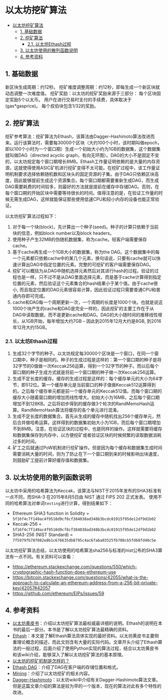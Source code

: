 # 以太坊挖矿算法

<!-- TOC -->

- [以太坊挖矿算法](#)
    - [1. 基础数据](#1)
    - [2. 挖矿算法](#2)
        - [2.1. 以太坊Ethash过程](#21-ethash)
    - [3. 以太坊使用的散列函数说明](#3)
    - [4. 参考资料](#4)

<!-- /TOC -->

## 1. 基础数据

新区块生成周期：约12秒。
挖矿难度调整周期：约12秒，即每生成一个新区块就动态调整一次难度值。
挖矿奖励：以太坊的挖矿奖励来源于三部分：
每个区块固定奖励5个以太币。
用户在进行交易时支付的手续费，具体取决于\(gas*gasprice\)。
每个叔伯块包含1/32的奖励。

## 2. 挖矿算法

挖矿参考算法：挖矿算法为Ethash，该算法由Dagger-Hashimoto算法改进而来。运行该算法时，需要每30000个区块（大约100个小时，该时期叫做epoch，即以100个小时为一个窗口期）生成一个初始大小约为1GB的数据集，这个数据集就叫做DAG（directed acyclic graph，有向无环图）。DAG的大小不是固定不变的，以太坊规定每个窗口期增长8MB。Ethash工作量证明依赖的是大量的内存资源，这就使得使用ASIC矿机进行挖矿变得不太可能。在挖矿过程中，该工作量证明机制要求选择依赖随机数和区块头的固定资源的子集。由于DAG只依赖区块高度，因此能够提前生成这个资源集合。每个窗口期都需要重新生成DAG，而生成DAG需要耗费的时间较多，则最好的方法就是提前在缓存中存储DAG。否则，在每个窗口期的开始区块中需要等待很长的时间。值得注意的是，在验证工作量的时候无需生成DAG，这样就能保证那些使用低速CPU和较小内存的设备也能正常验证。

以太坊挖矿算法过程如下：

1. 对于每一个块(block)，先计算出一个种子(seed)。种子的计算只依赖于当前块的信息，例如block number以及block headers。
2. 使用种子产生32MB的伪随机数据集，称为cache。轻客户端需要保存cache。
3. 基于cache再生成一个1GB大小的数据集，称为the DAG。这个数据集中的每一个元素都只依赖cache中的某几个元素，换句话说，只要有cache就可以快速计算出DAG中指定位置的元素。完整的可挖矿的客户端需要保存DAG。
4. 挖矿可以概括为从DAG中随机选择元素然后对其进行hash的过程。验证的过程也是一样，只不过不是从DAG里面选择元素，而是基于cache计算得到指定位置的元素，然后验证这个元素集合的hash结果小于某个值。由于cache很小, 而且指定位置的DAG元素很容易计算，因此验证过程只需要普通CPU和普通内存即可完成。
5. cache和DAG每一个周期更新一次，一个周期的长度是1000个块。也就是说这1000个块产生的cache和DAG是完全一样的，因此挖矿的主要工作在于从DAG中读取数据，而不是更新cache和DAG。DAG的大小随时间的推移线性增长，从1GB开始，每年增加大约7GB – 因此到2015年12月大约是8GB, 到2016年12月大约15GB。

### 2.1. 以太坊Ethash过程

1. 生成32个字节的种子。以太坊规定每30000个区块是一个窗口，在同一个窗口期中，种子是相同的。种子的生成过程是这样的：第一个窗口期的种子是将32字节的0值做一次Keccak256运算，得到一个32字节的种子。而以后每个窗口期的种子生成方式就是将前一个窗口期的种子做一次Keccak256运算。
2. 生成不定长度的缓存。缓存的生成过程是这样的：每个缓存单元的大小为64字节，即512位。第一个缓存单元是当前窗口的种子值做Keccak512运算得到的。之后每个缓存单元都是前一个缓存单元的Keccak512值。而每个窗口期的缓存大小随着窗口期的增加而线性增大。初始大小为16MB，之后每个窗口期增加不到128KB。之后将初步得到的缓存做3个轮次的RandMemoHash运算。RandMemoHash算法将缓存的各个单元进行混淆。
3. 生成不定长度的数据集合。首先从生成的缓存中随机找出256个缓存单元，然后合并做哈希运算。这样得到的数据集初始大小为1GB，而后每个窗口期增加不到8MB。注意，在验证区块的过程中，也是同样的操作。这样就需要将缓存和数据集保存到内存中，以方便挖矿或者验证区块的时候频繁的读取数据消耗过多的时间。
4. 矿工之后就通过PoW机制进行挖矿操作。但是因为每个缓存和数据集生成时间需要消耗大量的时间，则为了防止在下一个窗口期到来的时候影响出块速度，则鼓励矿工提前计算好缓存值和数据集。

## 3. 以太坊使用的散列函数说明

以太坊中采用的哈希算法为Keccak，该算法与NIST于2015年发布的SHA3标准有一点不同，而SHA-3 在2015年8月5日由 NIST 通过 FIPS 202 正式发表。
使用不同的哈希算法对单词`testing`进行计算，得到结果如下：

- Ethereum SHA3 function in Solidity = `5f16f4c7f149ac4f9510d9cf8cf384038ad348b3bcdc01915f95de12df9d1b02`
- Keccak-256 = `5f16f4c7f149ac4f9510d9cf8cf384038ad348b3bcdc01915f95de12df9d1b02`
- SHA3-256 (NIST Standard) = `7f5979fb78f082e8b1c676635db8795c4ac6faba03525fb708cb5fd68fd40c5e`

以太坊挖矿算法总结，以太坊使用的哈希算法sha256与标准的nist公布的SHA3算法有一点不同。有关资料可以查看：

- https://ethereum.stackexchange.com/questions/550/which-cryptographic-hash-function-does-ethereum-use
- https://bitcoin.stackexchange.com/questions/42055/what-is-the-approach-to-calculate-an-ethereum-address-from-a-256-bit-private-key/42057#42057
- https://github.com/ethereum/EIPs/issues/59

## 4. 参考资料

- [以太坊黄皮书](https://ethereum.github.io/yellowpaper/paper.pdf )：介绍以太坊挖矿算法最权威最详细的说明。Ethash的说明在本书的最后一部分。本书是了解以太坊挖矿算法最精确的资料。
- [Ethash](https://github.com/ethereum/wiki/wiki/Ethash)：本文是了解Ethash算法具体实现的最好资料。以太坊黄皮书主要侧重理论概念的描述，而此文则含有大量的实际代码。文章开头介绍了Ethash算法的一般过程，后面介绍了使用Python实现的算法过程，结合以太坊黄皮书和该wiki介绍，能够深入了解以太坊挖矿算法的基本原理。
- [以太坊的挖矿机制是怎样的？](http://8btc.cn/article-1916-1.html)
- [Ethash DAG](https://github.com/ethereum/wiki/wiki/Ethash-DAG)：介绍了DAG在客户端的存储位置和格式。
- [Mining](https://github.com/ethereum/wiki/wiki/Mining)：介绍了以太坊挖矿的相关内容。
- [Dagger-Hashimoto](https://github.com/ethereum/wiki/blob/master/Dagger-Hashimoto.md)：以太坊wiki中介绍有关Dagger-Hashimoto算法文章。但是这篇文章介绍的算法是较为早的一个版本，现在的算法对此有多个特性的改进。